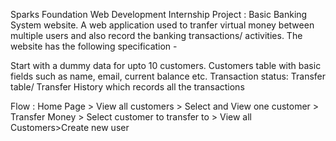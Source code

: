 Sparks Foundation Web Development Internship Project : Basic Banking System website. A web application used to tranfer virtual money between multiple users and also record the banking transactions/ activities.
The website has the following specification -

Start with a dummy data for upto 10 customers. Customers table with basic fields such as name, email, current balance etc. Transaction status: Transfer table/ Transfer History which records all the transactions

Flow : Home Page > View all customers > Select and View one customer > Transfer Money > Select customer to transfer to > View all Customers>Create new user
